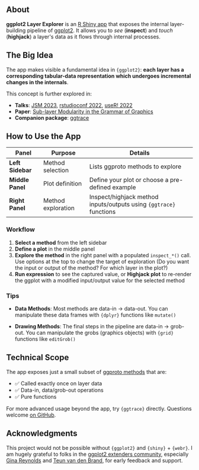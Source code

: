 ## About

**ggplot2 Layer Explorer** is an [R Shiny app](https://shiny.posit.co/) that exposes the internal layer-building pipeline of [ggplot2](https://github.com/tidyverse/ggplot2/). It allows you to *see* (**inspect**) and *touch* (**highjack**) a layer's data as it flows through internal processes.

## The Big Idea

The app makes visible a fundamental idea in `{ggplot2}`: **each layer has a corresponding tabular-data representation which undergoes incremental changes in the internals**.

This concept is further explored in:

- **Talks**: [JSM 2023](https://youtu.be/613Q0j6Kjm0?feature=shared), [rstudioconf 2022](https://www.youtube.com/watch?v=dUBnitXf5mk), [useR! 2022](https://www.youtube.com/watch?v=2JX8zu4QxMg&t=2959s)
- **Paper**: [Sub-layer Modularity in the Grammar of Graphics](https://yjunechoe.github.io/static/papers/Choe_2022_SublayerGG.pdf)
- **Companion package**: [ggtrace](https://github.com/yjunechoe/ggtrace)

## How to Use the App

| Panel | Purpose | Details |
|-------|---------|---------|
| **Left Sidebar** | Method selection | Lists ggproto methods to explore |
| **Middle Panel** | Plot definition | Define your plot or choose a pre-defined example |
| **Right Panel** | Method exploration | Inspect/highjack method inputs/outputs using `{ggtrace}` functions |

### Workflow

1. **Select a method** from the left sidebar
2. **Define a plot** in the middle panel
3. **Explore the method** in the right panel with a populated `inspect_*()` call. Use options at the top to change the target of exploration (Do you want the input or output of the method? For which layer in the plot?)
4. **Run expression** to see the captured value, or **Highjack plot** to re-render the ggplot with a modified input/output value for the selected method

### Tips

- **Data Methods**: Most methods are data-in → data-out. You can manipulate these data frames with `{dplyr}` functions like `mutate()`

- **Drawing Methods**: The final steps in the pipeline are data-in → grob-out. You can manipulate the grobs (graphics objects) with `{grid}` functions like `editGrob()`

## Technical Scope

The app exposes just a small subset of [ggproto methods](https://ggplot2.tidyverse.org/reference/ggplot2-ggproto.html) that are:

- ✅ Called exactly once on layer data  
- ✅ Data-in, data/grob-out operations
- ✅ Pure functions

For more advanced usage beyond the app, try `{ggtrace}` directly. Questions welcome [on GitHub](https://github.com/yjunechoe/ggtrace/issues).

## Acknowledgments

This project would not be possible without `{ggplot2}` and `{shiny}` + `{webr}`. I am hugely grateful to folks in the [ggplot2 extenders community](https://github.com/ggplot2-extenders/ggplot-extension-club), especially [Gina Reynolds](https://github.com/EvaMaeRey) and [Teun van den Brand](https://github.com/teunbrand), for early feedback and support.
